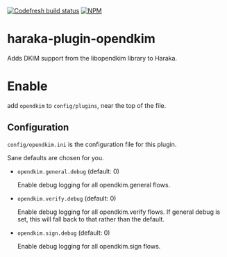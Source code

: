 [![Codefresh build status]( https://g.codefresh.io/api/badges/build?repoOwner=godsflaw&repoName=haraka-plugin-opendkim&branch=dev&pipelineName=haraka-plugin-opendkim&accountName=godsflaw&type=cf-1)]( https://g.codefresh.io/repositories/godsflaw/haraka-plugin-opendkim/builds?filter=trigger:build;branch:dev;service:59d4f41489854200012ede9b~haraka-plugin-opendkim)
[![NPM][npm-img]][npm-url]

# haraka-plugin-opendkim

Adds DKIM support from the libopendkim library to Haraka.

# Enable

add `opendkim` to `config/plugins`, near the top of the file.

## Configuration

`config/opendkim.ini` is the configuration file for this plugin.

Sane defaults are chosen for you.

* `opendkim.general.debug` (default: 0)

  Enable debug logging for all opendkim.general flows.


* `opendkim.verify.debug` (default: 0)

  Enable debug logging for all opendkim.verify flows.  If general debug is set,
  this will fall back to that rather than the default.


* `opendkim.sign.debug` (default: 0)

  Enable debug logging for all opendkim.sign flows.


[ci-img]: https://travis-ci.org/godsflaw/haraka-plugin-opendkim.svg
[ci-url]: https://travis-ci.org/godsflaw/haraka-plugin-opendkim
[cov-img]: https://codecov.io/github/godsflaw/haraka-plugin-opendkim/coverage.svg
[cov-url]: https://codecov.io/github/godsflaw/haraka-plugin-opendkim
[clim-img]: https://codeclimate.com/github/godsflaw/haraka-plugin-opendkim/badges/gpa.svg
[clim-url]: https://codeclimate.com/github/godsflaw/haraka-plugin-opendkim
[npm-img]: https://nodei.co/npm/haraka-plugin-opendkim.png
[npm-url]: https://www.npmjs.com/package/haraka-plugin-opendkim
